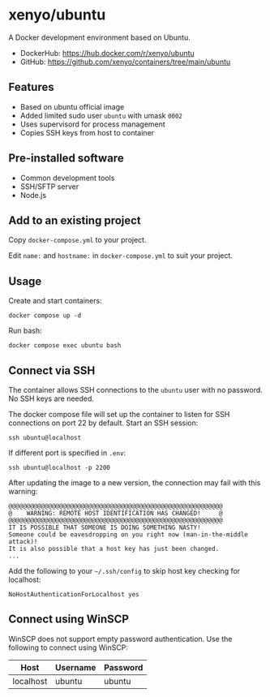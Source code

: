 # xenyo/ubuntu

A Docker development environment based on Ubuntu.

- DockerHub: https://hub.docker.com/r/xenyo/ubuntu
- GitHub: https://github.com/xenyo/containers/tree/main/ubuntu

## Features

- Based on ubuntu official image
- Added limited sudo user `ubuntu` with umask `0002`
- Uses supervisord for process management
- Copies SSH keys from host to container

## Pre-installed software

- Common development tools
- SSH/SFTP server
- Node.js

## Add to an existing project

Copy `docker-compose.yml` to your project.

Edit `name:` and `hostname:` in `docker-compose.yml` to suit your project.

## Usage

Create and start containers:

```
docker compose up -d
```

Run bash:

```
docker compose exec ubuntu bash
```

## Connect via SSH

The container allows SSH connections to the `ubuntu` user with no password. No
SSH keys are needed.

The docker compose file will set up the container to listen for SSH connections
on port 22 by default. Start an SSH session:

```
ssh ubuntu@localhost
```

If different port is specified in `.env`:

```
ssh ubuntu@localhost -p 2200
```

After updating the image to a new version, the connection may fail with this
warning:

```
@@@@@@@@@@@@@@@@@@@@@@@@@@@@@@@@@@@@@@@@@@@@@@@@@@@@@@@@@@@
@    WARNING: REMOTE HOST IDENTIFICATION HAS CHANGED!     @
@@@@@@@@@@@@@@@@@@@@@@@@@@@@@@@@@@@@@@@@@@@@@@@@@@@@@@@@@@@
IT IS POSSIBLE THAT SOMEONE IS DOING SOMETHING NASTY!
Someone could be eavesdropping on you right now (man-in-the-middle attack)!
It is also possible that a host key has just been changed.
...
```

Add the following to your `~/.ssh/config` to skip host key checking for
localhost:

```
NoHostAuthenticationForLocalhost yes
```

## Connect using WinSCP

WinSCP does not support empty password authentication. Use the following
to connect using WinSCP:

| Host | Username | Password |
| --- | --- | --- |
| localhost | ubuntu | ubuntu |
